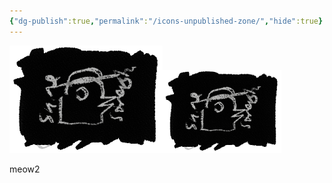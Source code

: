 ```yaml
---
{"dg-publish":true,"permalink":"/icons-unpublished-zone/","hide":true}
---
```


![shinebirdlogo.png](/img/user/gallery/shinebirdlogo.png)![shinebirdlogosml.png](/img/user/gallery/shinebirdlogosml.png)

meow2